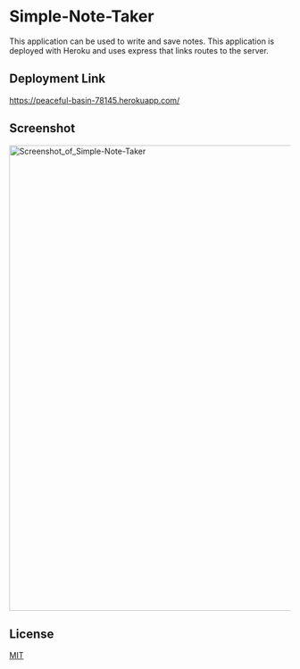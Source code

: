 # Simple-Note-Taker

This application can be used to write and save notes. This application is deployed with Heroku and uses express that links routes to the server.

## Deployment Link

https://peaceful-basin-78145.herokuapp.com/


## Screenshot

<img width="834" alt="Screenshot_of_Simple-Note-Taker" src="https://user-images.githubusercontent.com/45742979/203431569-ae0c1789-cbff-42c0-867f-f6140b9a4414.png">


## License

[MIT](https://choosealicense.com/licenses/mit/)
